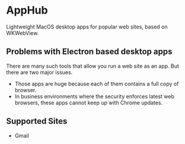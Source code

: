 # AppHub
Lightweight MacOS desktop apps for popular web sites, based on WKWebView.

## Problems with Electron based desktop apps
There are many such tools that allow you run a web site as an app. But there are two major issues.
* Those apps are huge because each of them contains a full copy of browser.
* In business environments where the security enforces latest web browsers, these apps cannot keep up with Chrome updates.

## Supported Sites
* Gmail
